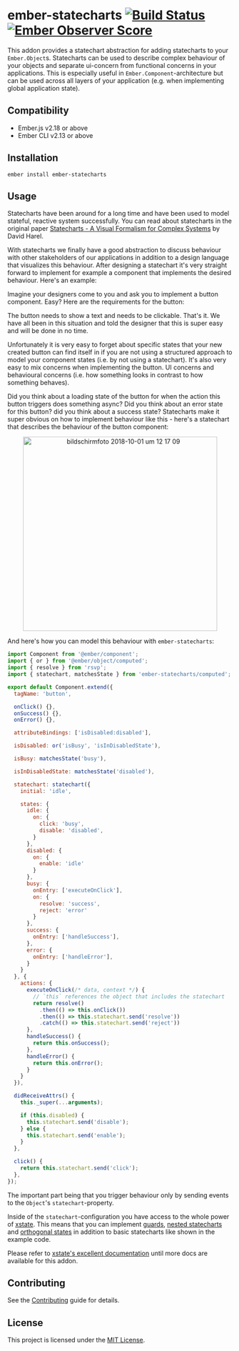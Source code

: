 ember-statecharts [![Build Status](https://travis-ci.org/LevelbossMike/ember-statecharts.svg?branch=master)](https://travis-ci.org/LevelbossMike/ember-statecharts) [![Ember Observer Score](https://emberobserver.com/badges/ember-statecharts.svg)](https://emberobserver.com/addons/ember-statecharts)
==============================================================================

This addon provides a statechart abstraction for adding statecharts to your
`Ember.Object`s. Statecharts can be used to describe complex
behaviour of your objects and separate ui-concern from functional concerns in
your applications. This is especially useful in `Ember.Component`-architecture
but can be used across all layers of your application (e.g. when implementing
global application state).


Compatibility
------------------------------------------------------------------------------

* Ember.js v2.18 or above
* Ember CLI v2.13 or above


Installation
------------------------------------------------------------------------------

```
ember install ember-statecharts
```


Usage
------------------------------------------------------------------------------

Statecharts have been around for a long time and have been used to model
stateful, reactive system successfully. You can read about statecharts in the
original paper [Statecharts - A Visual Formalism for Complex
Systems](http://www.inf.ed.ac.uk/teaching/courses/seoc/2005_2006/resources/statecharts.pdf)
by David Harel.

With statecharts we finally have a good abstraction to discuss behaviour with
other stakeholders of our applications in addition to a design language that
visualizes this behaviour. After designing a statechart it's very straight
forward to implement for example a component that implements the desired
behaviour. Here's an example:

Imagine your designers come to you and ask you to implement a button component.
Easy? Here are the requirements for the button:

The button needs to show a text and needs to be clickable. That's it. We have
all been in this situation and told the designer that this is super easy and
will be done in no time.

Unfortunately it is very easy to forget about specific states that your
new created button can find itself in if you are not using a structured
approach to model your component states (i.e. by not using a statechart). It's
also very easy to mix concerns when implementing the button. UI concerns and
behavioural concerns (i.e. how something looks in contrast to how something
behaves).

Did you think about a loading state of the button for when the action this
button triggers does something async? Did you think about an error state for
this button? did you think about a success state? Statecharts make it super
obvious on how to implement behaviour like this - here's a statechart that
describes the behaviour of the button component:

<p align="center">
  <img width="435" alt="bildschirmfoto 2018-10-01 um 12 17 09" src="https://user-images.githubusercontent.com/242299/46283582-0fb27800-c575-11e8-8c8e-c132e9f8f77a.png">
</p>

And here's how you can model this behaviour with `ember-statecharts`:

```js
import Component from '@ember/component';
import { or } from '@ember/object/computed';
import { resolve } from 'rsvp';
import { statechart, matchesState } from 'ember-statecharts/computed';

export default Component.extend({
  tagName: 'button',

  onClick() {},
  onSuccess() {},
  onError() {},

  attributeBindings: ['isDisabled:disabled'],

  isDisabled: or('isBusy', 'isInDisabledState'),

  isBusy: matchesState('busy'),

  isInDisabledState: matchesState('disabled'),

  statechart: statechart({
    initial: 'idle',

    states: {
      idle: {
        on: {
          click: 'busy',
          disable: 'disabled',
        }
      },
      disabled: {
        on: {
          enable: 'idle'
        }
      },
      busy: {
        onEntry: ['executeOnClick'],
        on: {
          resolve: 'success',
          reject: 'error'
        }
      },
      success: {
        onEntry: ['handleSuccess'],
      },
      error: {
        onEntry: ['handleError'],
      }
    }
  }, {
    actions: {
      executeOnClick(/* data, context */) {
        // `this` references the object that includes the statechart
        return resolve()
          .then(() => this.onClick())
          .then(() => this.statechart.send('resolve'))
          .catch(() => this.statechart.send('reject'))
      },
      handleSuccess() {
        return this.onSuccess();
      },
      handleError() {
        return this.onError();
      }
    }
  }),

  didReceiveAttrs() {
    this._super(...arguments);

    if (this.disabled) {
      this.statechart.send('disable');
    } else {
      this.statechart.send('enable');
    }
  },

  click() {
    return this.statechart.send('click');
  },
});
```

The important part being that you trigger behaviour only by sending events to
the `Object`'s `statechart`-property.

Inside of the `statechart`-configuration you have access to the whole power of
[xstate](https://github.com/davidkpiano/xstate). This means that you can
implement [guards](http://davidkpiano.github.io/xstate/docs/#/guides/guards),
[nested statecharts](http://davidkpiano.github.io/xstate/docs/#/guides/hierarchical) and [orthogonal
states](http://davidkpiano.github.io/xstate/docs/#/guides/parallel) in addition
to basic statecharts like shown in the example code.

Please refer to [xstate's excellent documentation](http://davidkpiano.github.io/xstate/docs/#/) until more docs are available for this addon.

Contributing
------------------------------------------------------------------------------

See the [Contributing](CONTRIBUTING.md) guide for details.


License
------------------------------------------------------------------------------

This project is licensed under the [MIT License](LICENSE.md).
